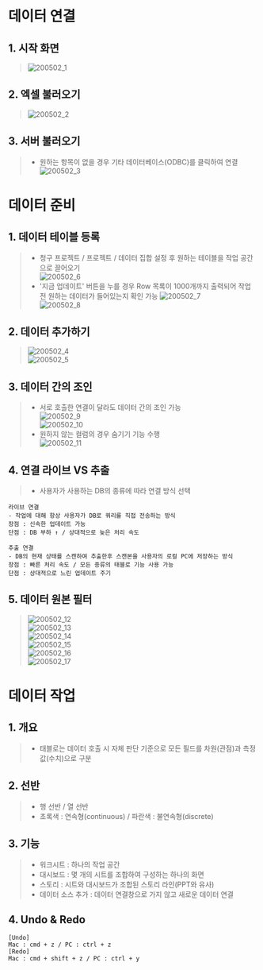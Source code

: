 # 데이터 연결
## 1. 시작 화면
> ![200502_1](https://user-images.githubusercontent.com/48504392/80863793-85367b00-8cb9-11ea-81d5-4b81cf4429f4.png)  
## 2. 엑셀 불러오기
> ![200502_2](https://user-images.githubusercontent.com/48504392/80863795-85cf1180-8cb9-11ea-8360-5ae2f6b287d4.png)  
## 3. 서버 불러오기
> - 원하는 항목이 없을 경우 기타 데이터베이스(ODBC)를 클릭하여 연결  
> ![200502_3](https://user-images.githubusercontent.com/48504392/80863789-84054e00-8cb9-11ea-9701-97bbb5ebd794.png)  

# 데이터 준비
## 1. 데이터 테이블 등록
> - 청구 프로젝트 / 프로젝트 / 데이터 집합 설정 후 원하는 테이블을 작업 공간으로 끌어오기  
> ![200502_6](https://user-images.githubusercontent.com/48504392/80967289-112edb00-8e51-11ea-8307-7d2ef17f38f3.png)  
> - '지금 업데이트' 버튼을 누를 경우 Row 목록이 1000개까지 출력되어 작업 전 원하는 데이터가 들어있는지 확인 가능
> ![200502_7](https://user-images.githubusercontent.com/48504392/80967290-12600800-8e51-11ea-8409-c0caf544febe.png)  
> ![200502_8](https://user-images.githubusercontent.com/48504392/80967291-12f89e80-8e51-11ea-8a67-0f6803749d6a.png)  
## 2. 데이터 추가하기
> ![200502_4](https://user-images.githubusercontent.com/48504392/80967283-0ecc8100-8e51-11ea-9f90-3477c06446d3.png)  
> ![200502_5](https://user-images.githubusercontent.com/48504392/80967288-112edb00-8e51-11ea-8859-4b06d44f80f2.png)  
## 3. 데이터 간의 조인
> - 서로 호출한 연결이 달라도 데이터 간의 조인 가능  
> ![200502_9](https://user-images.githubusercontent.com/48504392/80967296-13913500-8e51-11ea-9a6c-8af8568fe7b5.png)  
> ![200502_10](https://user-images.githubusercontent.com/48504392/80967298-1429cb80-8e51-11ea-8b48-c1086f93c8df.png)  
> - 원하지 않는 컬럼의 경우 숨기기 기능 수행  
> ![200502_11](https://user-images.githubusercontent.com/48504392/80967300-1429cb80-8e51-11ea-8539-ae72d87382ab.png)  
## 4. 연결 라이브 VS 추출
> - 사용자가 사용하는 DB의 종류에 따라 연결 방식 선택  
~~~
라이브 연결
- 작업에 대해 항상 사용자가 DB로 쿼리를 직접 전송하는 방식
장점 : 신속한 업데이트 가능
단점 : DB 부하 ↑ / 상대적으로 늦은 처리 속도

추출 연결
- DB의 현재 상태를 스캔하여 추출한후 스캔본을 사용자의 로컬 PC에 저장하는 방식
장점 : 빠른 처리 속도 / 모든 종류의 태블로 기능 사용 가능
단점 : 상대적으로 느린 업데이트 주기
~~~
## 5. 데이터 원본 필터
> ![200502_12](https://user-images.githubusercontent.com/48504392/80967302-14c26200-8e51-11ea-9ac5-c563946c604e.png)  
> ![200502_13](https://user-images.githubusercontent.com/48504392/80967306-155af880-8e51-11ea-9acd-f9feb101bbef.png)  
> ![200502_14](https://user-images.githubusercontent.com/48504392/80967312-15f38f00-8e51-11ea-9048-74a9b68b2c4c.png)  
> ![200502_15](https://user-images.githubusercontent.com/48504392/80967314-1724bc00-8e51-11ea-8dc9-a32d1553aedd.png)  
> ![200502_16](https://user-images.githubusercontent.com/48504392/80967315-17bd5280-8e51-11ea-9294-86531be3cc2b.png)  
> ![200502_17](https://user-images.githubusercontent.com/48504392/80967317-17bd5280-8e51-11ea-898b-9e865d681ead.png)  

# 데이터 작업
## 1. 개요
> - 태블로는 데이터 호출 시 자체 판단 기준으로 모든 필드를 차원(관점)과 측정값(수치)으로 구분  
## 2. 선반
> - 행 선반 / 열 선반  
> - 초록색 : 연속형(continuous) / 파란색 : 불연속형(discrete)  
## 3. 기능
> - 워크시트 : 하나의 작업 공간  
> - 대시보드 : 몇 개의 시트를 조합하여 구성하는 하나의 화면  
> - 스토리 : 시트와 대시보드가 조합된 스토리 라인(PPT와 유사)  
> - 데이터 소스 추가 : 데이터 연결창으로 가지 않고 새로운 데이터 연결  
## 4. Undo & Redo
~~~
[Undo]
Mac : cmd + z / PC : ctrl + z
[Redo]
Mac : cmd + shift + z / PC : ctrl + y
~~~
